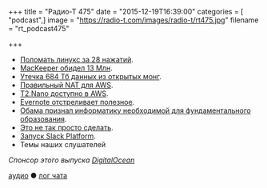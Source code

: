 +++
title = "Радио-Т 475"
date = "2015-12-19T16:39:00"
categories = [ "podcast",]
image = "https://radio-t.com/images/radio-t/rt475.jpg"
filename = "rt_podcast475"

+++

- [Поломать линукс за 28 нажатий](http://www.engadget.com/2015/12/18/log-into-most-any-linux-system-by-hitting-backspace-28-times/).
- [MacKeeper обидел 13 Млн](http://www.cnet.com/news/mackeeper-exposes-personal-data-of-13-million-users/).
- [Утечка 684 Тб данных из открытых монг](http://www.opennet.ru/opennews/art.shtml?num=43540).
- [Правильный NAT для AWS](https://aws.amazon.com/blogs/aws/new-managed-nat-network-address-translation-gateway-for-aws/).
- [T2.Nano доступно в AWS](https://aws.amazon.com/blogs/aws/ec2-update-t2-nano-instances-now-available/).
- [Evernote отстреливает полезное](http://techcrunch.com/2015/12/17/rip-skitch/).
- [Обама признал информатику необходимой для фундаментального образования](http://geektimes.ru/post/267406/).
- [Это не так просто сделать](http://mikehadlow.blogspot.com/2015/12/learn-to-code-its-harder-than-you-think.html).
- [Запуск Slack Platform](http://slackhq.com/post/134878632730/launch-platform).
- Темы наших слушателей

_Спонсор этого выпуска [DigitalOcean](https://www.digitalocean.com)_

[аудио](http://cdn.radio-t.com/rt_podcast475.mp3) ● [лог чата](http://chat.radio-t.com/logs/radio-t-475.html)
<audio src="http://cdn.radio-t.com/rt_podcast475.mp3" preload="none"></audio>